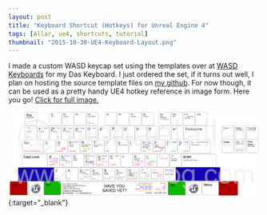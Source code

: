 ```yaml
---
layout: post
title: "Keyboard Shortcut (Hotkeys) for Unreal Engine 4"
tags: [Allar, ue4, shortcuts, tutorial]
thumbnail: "2015-10-30-UE4-Keyboard-Layout.png"
---
```


I made a custom WASD keycap set using the templates over at [WASD Keyboards](http://www.wasdkeyboards.com/) for my Das Keyboard. I just ordered the set, if it turns out well, I plan on hosting the source template files on [my github](http://www.github.com/allar). For now though, it can be used as a pretty handy UE4 hotkey reference in image form. Here you go! [Click for full image.](/assets/UE4KeyboardCondensed.png) <!-- more -->

[![UE4 Keyboard Shortcuts](/assets/UE4KeyboardCondensed.png)](/assets/UE4KeyboardCondensed.png){:target="_blank"}